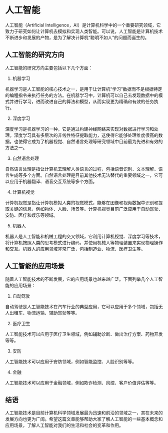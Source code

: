 # 人工智能

人工智能（Artificial Intelligence，AI）是计算机科学中的一个重要研究领域，它致力于研究如何让计算机去模拟和实现人类智能。可以说，人工智能是计算机技术不断进步和发展的产物，是为了解决计算机“聪明不如人”的问题而诞生的。

## 人工智能的研究方向

人工智能的研究方向主要包括以下几个方面：

1. 机器学习

机器学习是人工智能的核心技术之一，是用于让计算机“学习”数据而不是根据特定的编程指令来执行任务的方法。在机器学习中，计算机可以自己去发现数据中的模式并进行学习，进而改进自己的算法和模型，从而实现更为精确和有效的任务执行。

2. 深度学习

深度学习是机器学习的一种，它是通过构建神经网络来实现对数据进行学习和处理。深度学习具有多层次的非线性特征提取能力，这使得它能够处理维度很高的数据，也使得它成为了机器视觉、自然语言处理等研究领域中目前最为先进和有效的方法之一。

3. 自然语言处理

自然语言处理是指让计算机去理解人类语言的过程，包括语音识别、文本理解、语言生成等多个方面。自然语言处理是目前其他技术无法替代的重要领域之一，它可以应用于机器翻译、语音交互系统等多个方面。

4. 计算机视觉

计算机视觉是指让计算机模拟人类的视觉模式，能够在图像和视频数据中识别和提取关键的信息，例如物体、人脸、场景等。计算机视觉目前广泛应用于自动驾驶、安防、医疗和娱乐等领域。

5. 机器人

机器人是人工智能和机械工程的交叉领域，它利用计算机视觉、深度学习等技术，将计算机按照人类的思考模式进行编码，并使用机械人等物理装置来实现物理操作和交互。机器人的应用领域非常广泛，包括制造业、物流、医疗卫生等。

## 人工智能的应用场景

随着人工智能技术的不断发展，它的应用场景也越来越广泛。下面列举几个人工智能的应用场景：

1. 自动驾驶

自动驾驶是人工智能技术在汽车行业的典型应用，它可以应用于多个领域，包括无人出租车、物流运输、辅助驾驶等等。

2. 医疗卫生

人工智能技术可以应用于医疗卫生领域，例如辅助诊断、做出治疗方案、药物开发等等。

3. 安防

人工智能技术可以应用于安防领域，例如智能监控、人脸识别等等。

4. 金融

人工智能技术可以应用于金融领域，例如欺诈检测、风控、客户价值评估等等。

## 结语

人工智能技术是目前计算机科学领域发展最为迅速和前沿的领域之一，其在未来的发展方向也更为广阔。希望这篇文章能够帮助大家了解人工智能的一些基本概念和应用场景，了解人工智能对我们的生活和社会的变革和作用。